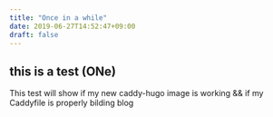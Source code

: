 ```yaml
---
title: "Once in a while"
date: 2019-06-27T14:52:47+09:00
draft: false
---
```


## this is a test (ONe)

This test will show if my new caddy-hugo image is working &&
if my Caddyfile is properly bilding blog
